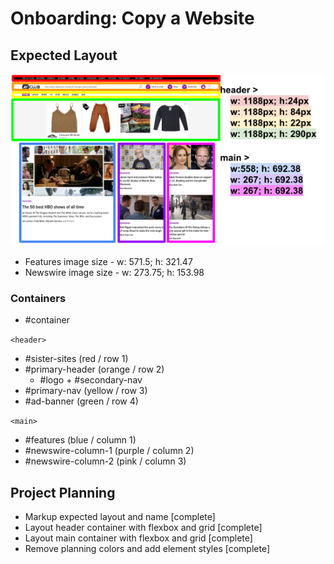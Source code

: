 # Onboarding: Copy a Website

## Expected Layout

![expected layout](assets/expected-layout.svg)

-   Features image size - w: 571.5; h: 321.47
-   Newswire image size - w: 273.75; h: 153.98

### Containers

-   #container

`<header>`

-   #sister-sites (red / row 1)
-   #primary-header (orange / row 2)
    -   #logo + #secondary-nav
-   #primary-nav (yellow / row 3)
-   #ad-banner (green / row 4)

`<main>`

-   #features (blue / column 1)
-   #newswire-column-1 (purple / column 2)
-   #newswire-column-2 (pink / column 3)

## Project Planning

-   Markup expected layout and name [complete]
-   Layout header container with flexbox and grid [complete]
-   Layout main container with flexbox and grid [complete]
-   Remove planning colors and add element styles [complete]
